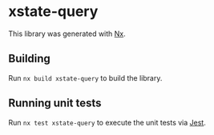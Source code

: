 # xstate-query

This library was generated with [Nx](https://nx.dev).

## Building

Run `nx build xstate-query` to build the library.

## Running unit tests

Run `nx test xstate-query` to execute the unit tests via [Jest](https://jestjs.io).
